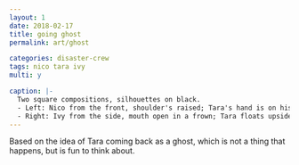 ```yaml
---
layout: 1
date: 2018-02-17
title: going ghost
permalink: art/ghost

categories: disaster-crew
tags: nico tara ivy
multi: y

caption: |-
  Two square compositions, silhouettes on black.
  - Left: Nico from the front, shoulder's raised; Tara's hand is on his neck, which fades white from the touch.
  - Right: Ivy from the side, mouth open in a frown; Tara floats upside-down, hands running through Ivy's hair.
---
```

Based on the idea of Tara coming back as a ghost, which is not a thing that happens, but is fun to think about.